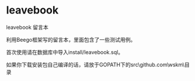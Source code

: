 leavebook
=========

leavebook 留言本

利用Beego框架写的留言本，里面包含了一些测试用例。

首次使用请在数据库中导入install/leavebook.sql。

如果你下载安装包自己编译的话，请放于GOPATH下的src\github.com\wskm\目录
